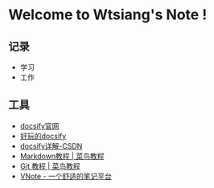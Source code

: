 # Welcome to Wtsiang's Note !

## 记录

* 学习
* 工作


## 工具

* [docsify官网](https://docsify.js.org/#/zh-cn/)
* [好玩的docsify](https://github.com/docsifyjs/awesome-docsify#showcase)
* [docsify详解-CSDN](https://blog.csdn.net/liyou123456789/article/details/124504727)
* [Markdown教程 | 菜鸟教程](https://www.runoob.com/markdown/md-tutorial.html)
* [Git 教程 | 菜鸟教程](https://www.runoob.com/git/git-tutorial.html)
* [VNote - 一个舒适的笔记平台](http://app.vnote.fun/zh_cn/)

